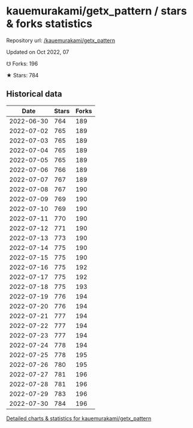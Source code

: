 # kauemurakami/getx_pattern / stars & forks statistics

Repository url: [/kauemurakami/getx_pattern](https://github.com/kauemurakami/getx_pattern)

Updated on Oct 2022, 07

☋ Forks: 196

★ Stars: 784

## Historical data
| Date | Stars | Forks |
|------|-------|-------|
| 2022-06-30 | 764 | 189 | 
| 2022-07-02 | 765 | 189 | 
| 2022-07-03 | 765 | 189 | 
| 2022-07-04 | 765 | 189 | 
| 2022-07-05 | 765 | 189 | 
| 2022-07-06 | 766 | 189 | 
| 2022-07-07 | 767 | 189 | 
| 2022-07-08 | 767 | 190 | 
| 2022-07-09 | 769 | 190 | 
| 2022-07-10 | 769 | 190 | 
| 2022-07-11 | 770 | 190 | 
| 2022-07-12 | 771 | 190 | 
| 2022-07-13 | 773 | 190 | 
| 2022-07-14 | 775 | 190 | 
| 2022-07-15 | 775 | 190 | 
| 2022-07-16 | 775 | 192 | 
| 2022-07-17 | 775 | 192 | 
| 2022-07-18 | 775 | 193 | 
| 2022-07-19 | 776 | 194 | 
| 2022-07-20 | 776 | 194 | 
| 2022-07-21 | 777 | 194 | 
| 2022-07-22 | 777 | 194 | 
| 2022-07-23 | 777 | 194 | 
| 2022-07-24 | 778 | 194 | 
| 2022-07-25 | 778 | 195 | 
| 2022-07-26 | 780 | 195 | 
| 2022-07-27 | 781 | 196 | 
| 2022-07-28 | 781 | 196 | 
| 2022-07-29 | 783 | 196 | 
| 2022-07-30 | 784 | 196 | 


[Detailed charts & statistics for kauemurakami/getx_pattern](https://reviewgithub.com/rep/kauemurakami/getx_pattern)
